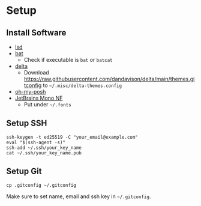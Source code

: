 # Setup

## Install Software

- [lsd](https://github.com/lsd-rs/lsd)
- [bat](https://github.com/sharkdp/bat)
  - Check if executable is `bat` or `batcat`
- [delta](https://github.com/dandavison/delta)
  - Download <https://raw.githubusercontent.com/dandavison/delta/main/themes.gitconfig> to `~/.misc/delta-themes.config`
- [oh-my-posh](https://ohmyposh.dev/)
- [JetBrains Mono NF](https://www.nerdfonts.com/font-downloads)
  - Put under `~/.fonts`

## Setup SSH

```shell
ssh-keygen -t ed25519 -C "your_email@example.com"
eval "$(ssh-agent -s)"
ssh-add ~/.ssh/your_key_name
cat ~/.ssh/your_key_name.pub
```

## Setup Git

```shell
cp .gitconfig ~/.gitconfig
```

Make sure to set name, email and ssh key in `~/.gitconfig`.
